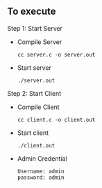 
## To execute
Step 1: Start Server
- Compile Server
    ```
    cc server.c -o server.out
    ```
- Start server
    ```
    ./server.out
    ```
Step 2: Start Client
- Compile Client
    ```
    cc client.c -o client.out
    ```
- Start client
    ```
    ./client.out
    ```
- Admin Credential
    ```
    Username: admin
    password: admin
    ```
